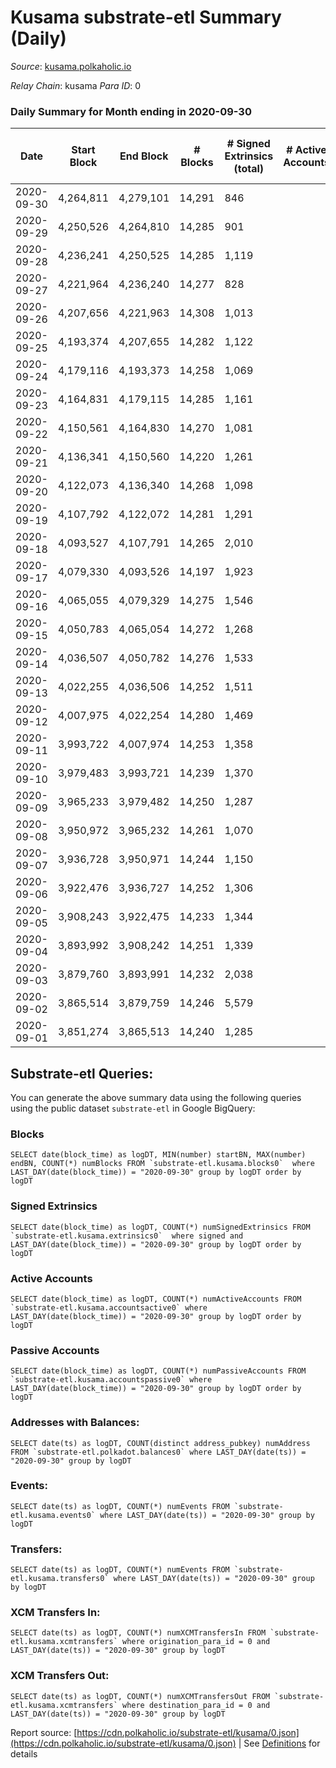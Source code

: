 # Kusama substrate-etl Summary (Daily)

_Source_: [kusama.polkaholic.io](https://kusama.polkaholic.io)

*Relay Chain*: kusama
*Para ID*: 0



### Daily Summary for Month ending in 2020-09-30


| Date | Start Block | End Block | # Blocks | # Signed Extrinsics (total) | # Active Accounts | # Passive | # New | # Addresses with Balances | # Events | # Transfers | # XCM Transfers In | # XCM Transfers Out | Issues | 
| ---- | ----------- | --------- | -------- | --------------------------- | ----------------- | --------- | ----- | ------------------------- | -------- | ----------- | ------------------ | ------------------- | ------ |
| 2020-09-30 | 4,264,811 | 4,279,101 | 14,291 | 846 |  |  |  | 21,884 | 59,568 | 337 ($8,343,034.12) |   |   |  |
| 2020-09-29 | 4,250,526 | 4,264,810 | 14,285 | 901 |  |  |  |  | 55,221 | 367 ($13,322,369.50) |   |   |  |
| 2020-09-28 | 4,236,241 | 4,250,525 | 14,285 | 1,119 |  |  |  |  | 57,323 | 622 ($34,617,522.09) |   |   |  |
| 2020-09-27 | 4,221,964 | 4,236,240 | 14,277 | 828 |  |  |  |  | 56,764 | 415 ($15,897,396.25) |   |   |  |
| 2020-09-26 | 4,207,656 | 4,221,963 | 14,308 | 1,013 |  |  |  |  | 56,036 | 464 ($30,414,038.19) |   |   |  |
| 2020-09-25 | 4,193,374 | 4,207,655 | 14,282 | 1,122 |  |  |  |  | 55,582 | 494 ($22,383,579.13) |   |   |  |
| 2020-09-24 | 4,179,116 | 4,193,373 | 14,258 | 1,069 |  |  |  |  | 55,596 | 534 ($40,885,361.17) |   |   |  |
| 2020-09-23 | 4,164,831 | 4,179,115 | 14,285 | 1,161 |  |  |  |  | 57,343 | 542 ($89,601,352.11) |   |   |  |
| 2020-09-22 | 4,150,561 | 4,164,830 | 14,270 | 1,081 |  |  |  |  | 53,919 | 561 ($47,285,607.74) |   |   |  |
| 2020-09-21 | 4,136,341 | 4,150,560 | 14,220 | 1,261 |  |  |  |  | 65,751 | 721 ($54,042,000.58) |   |   |  |
| 2020-09-20 | 4,122,073 | 4,136,340 | 14,268 | 1,098 |  |  |  |  | 56,426 | 665 ($30,208,536.69) |   |   |  |
| 2020-09-19 | 4,107,792 | 4,122,072 | 14,281 | 1,291 |  |  |  |  | 55,392 | 775 ($41,119,087.20) |   |   |  |
| 2020-09-18 | 4,093,527 | 4,107,791 | 14,265 | 2,010 |  |  |  |  | 67,031 | 979 ($32,850,015.73) |   |   |  |
| 2020-09-17 | 4,079,330 | 4,093,526 | 14,197 | 1,923 |  |  |  |  | 59,247 | 1,216 ($68,407,995.34) |   |   |  |
| 2020-09-16 | 4,065,055 | 4,079,329 | 14,275 | 1,546 |  |  |  |  | 73,352 | 735 ($31,455,636.78) |   |   |  |
| 2020-09-15 | 4,050,783 | 4,065,054 | 14,272 | 1,268 |  |  |  |  | 57,450 | 820 ($62,788,149.16) |   |   |  |
| 2020-09-14 | 4,036,507 | 4,050,782 | 14,276 | 1,533 |  |  |  |  | 59,945 | 974 ($106,742,302.97) |   |   |  |
| 2020-09-13 | 4,022,255 | 4,036,506 | 14,252 | 1,511 |  |  |  |  | 58,438 | 1,024 ($49,272,633.17) |   |   |  |
| 2020-09-12 | 4,007,975 | 4,022,254 | 14,280 | 1,469 |  |  |  |  | 60,068 | 820 ($49,081,885.05) |   |   |  |
| 2020-09-11 | 3,993,722 | 4,007,974 | 14,253 | 1,358 |  |  |  |  | 61,524 | 777 ($46,113,888.11) |   |   |  |
| 2020-09-10 | 3,979,483 | 3,993,721 | 14,239 | 1,370 |  |  |  |  | 55,762 | 702 ($37,190,244.24) |   |   |  |
| 2020-09-09 | 3,965,233 | 3,979,482 | 14,250 | 1,287 |  |  |  |  | 60,100 | 727 ($25,192,570.56) |   |   |  |
| 2020-09-08 | 3,950,972 | 3,965,232 | 14,261 | 1,070 |  |  |  |  | 56,067 | 464 ($19,883,050.94) |   |   |  |
| 2020-09-07 | 3,936,728 | 3,950,971 | 14,244 | 1,150 |  |  |  |  | 61,162 | 449 ($21,048,711.25) |   |   |  |
| 2020-09-06 | 3,922,476 | 3,936,727 | 14,252 | 1,306 |  |  |  |  | 57,374 | 745 ($46,753,945.81) |   |   |  |
| 2020-09-05 | 3,908,243 | 3,922,475 | 14,233 | 1,344 |  |  |  |  | 53,844 | 912 ($92,945,297.61) |   |   |  |
| 2020-09-04 | 3,893,992 | 3,908,242 | 14,251 | 1,339 |  |  |  |  | 54,398 | 877 ($42,674,194.46) |   |   |  |
| 2020-09-03 | 3,879,760 | 3,893,991 | 14,232 | 2,038 |  |  |  |  | 59,403 | 1,446 ($96,859,842.89) |   |   |  |
| 2020-09-02 | 3,865,514 | 3,879,759 | 14,246 | 5,579 |  |  |  |  | 84,406 | 4,451 ($215,355,939.81) |   |   |  |
| 2020-09-01 | 3,851,274 | 3,865,513 | 14,240 | 1,285 |  |  |  |  | 65,473 | 614 ($138,063,500.18) |   |   |  |

## Substrate-etl Queries:
You can generate the above summary data using the following queries using the public dataset `substrate-etl` in Google BigQuery:


### Blocks
```
SELECT date(block_time) as logDT, MIN(number) startBN, MAX(number) endBN, COUNT(*) numBlocks FROM `substrate-etl.kusama.blocks0`  where LAST_DAY(date(block_time)) = "2020-09-30" group by logDT order by logDT
```


### Signed Extrinsics
```
SELECT date(block_time) as logDT, COUNT(*) numSignedExtrinsics FROM `substrate-etl.kusama.extrinsics0`  where signed and LAST_DAY(date(block_time)) = "2020-09-30" group by logDT order by logDT
```


### Active Accounts
```
SELECT date(block_time) as logDT, COUNT(*) numActiveAccounts FROM `substrate-etl.kusama.accountsactive0` where LAST_DAY(date(block_time)) = "2020-09-30" group by logDT order by logDT
```


### Passive Accounts
```
SELECT date(block_time) as logDT, COUNT(*) numPassiveAccounts FROM `substrate-etl.kusama.accountspassive0` where LAST_DAY(date(block_time)) = "2020-09-30" group by logDT order by logDT
```


### Addresses with Balances:
```
SELECT date(ts) as logDT, COUNT(distinct address_pubkey) numAddress FROM `substrate-etl.polkadot.balances0` where LAST_DAY(date(ts)) = "2020-09-30" group by logDT
```


### Events:
```
SELECT date(ts) as logDT, COUNT(*) numEvents FROM `substrate-etl.kusama.events0` where LAST_DAY(date(ts)) = "2020-09-30" group by logDT
```


### Transfers:
```
SELECT date(ts) as logDT, COUNT(*) numEvents FROM `substrate-etl.kusama.transfers0` where LAST_DAY(date(ts)) = "2020-09-30" group by logDT
```


### XCM Transfers In:
```
SELECT date(ts) as logDT, COUNT(*) numXCMTransfersIn FROM `substrate-etl.kusama.xcmtransfers` where origination_para_id = 0 and LAST_DAY(date(ts)) = "2020-09-30" group by logDT
```


### XCM Transfers Out:
```
SELECT date(ts) as logDT, COUNT(*) numXCMTransfersOut FROM `substrate-etl.kusama.xcmtransfers` where destination_para_id = 0 and LAST_DAY(date(ts)) = "2020-09-30" group by logDT
```



Report source: [https://cdn.polkaholic.io/substrate-etl/kusama/0.json](https://cdn.polkaholic.io/substrate-etl/kusama/0.json) | See [Definitions](/DEFINITIONS.md) for details
